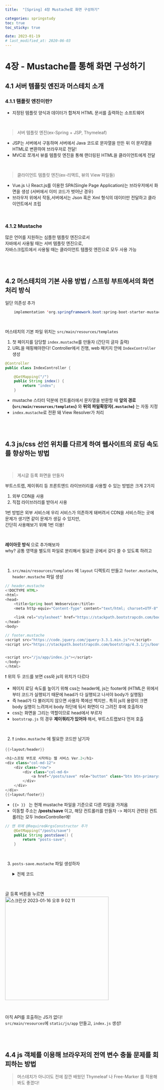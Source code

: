 ```yaml
---
title:  "[Spring] 4장 Mustache로 화면 구성하기" 

categories: springstudy
toc: true
toc_sticky: true

date: 2023-01-19
# last_modified_at: 2020-06-03
---
```


# 4장 - Mustache를 통해 화면 구성하기

## 4.1 서버 템플릿 엔진과 머스테치 소개
### 4.1.1 **템플릿 엔진**이란?  
- 지정된 템플릿 양식과 데이터가 합쳐져 HTML 문서를 출력하는 소프트웨어

<br>

> 서버 템플릿 엔진(ex-Spring + JSP, Thymeleaf)

- JSP는 서버에서 구동하며 서버에서 Java 코드로 문자열을 만든 뒤 이 문자열을 HTML로 변환하여 브라우저로 전달!
- MVC로 쪼개서 뷰를 템플릿 엔진을 통해 랜더링된 HTML을 클라이언트에게 전달

<br>

> 클라이언트 템플릿 엔진(ex-리액트, 뷰의 View 파일들)

- Vue.js 나 React.js를 이용한 SPA(Single Page Application)는 브라우저에서 화면을 생성 (서버에서 이미 코드가 벗어난 경우)  
- 브라우저 위에서 작동,서버에서는 Json 혹은 Xml 형식의 데이터만 전달하고 클라이언트에서 조립

<br>

### 4.1.2 **Mustache**
많은 언어를 지원하는 심플한 템플릿 엔진으로서  
자바에서 사용될 때는 서버 템플릿 엔진으로,  
자바스크립트에서 사용될 때는 클라이언트 템플릿 엔진으로 모두 사용 가능  

<br><br>

## 4.2 머스테치의 기본 사용 방법 / 스프링 부트에서의 화면 처리 방식
일단 의존성 추가
```java
    implementation 'org.springframework.boot:spring-boot-starter-mustache'

```
<br>

머스테치의 기본 파일 위치는 ```src/main/resources/templates```  
1. 첫 페이지를 담당할 ```index.mustache```를 만들자 (간단히 글자 출력)
2. URL을 매핑해야한다! Controller에서 진행, web 패키지 안에 ```IndexController``` 생성

```java
@Controller
public class IndexController {

    @GetMapping("/")
    public String index() {
        return "index";
    }
```  
- mustache 스타터 덕분에 컨트롤러에서 문자열을 반환할 때 **앞의 경로(```src/main/resources/templates```)** 와 **뒤의 파일확장자(```.mustache```)** 는 자동 지정
- ```index.mustache```로 전환 돼 View Resolver가 처리

<br><br>

## 4.3 js/css 선언 위치를 다르게 하여 웹사이트의 로딩 속도를 향상하는 방법
<br>

> 게시글 등록 화면을 만들자

부트스트랩, 제이쿼리 등 프론트엔드 라이브러리를 사용할 수 있는 방법은 크게 2가지
1. 외부 CDN을 사용
2. 직접 라이브러리를 받아서 사용

1번 방법은 외부 서비스에 우리 서비스가 의존하게 돼버려서 CDN을 서비스하는 곳에 문제가 생기면 같이 문제가 생길 수 있지만,  
간단히 사용해보기 위해 1번 이용!

<br>

**레이아웃 방식** 으로 추가해보자  
why? 공통 영역을 별도의 파일로 분리해서 필요한 곳에서 갖다 쓸 수 있도록 하려고

<br>

1. ```src/main/resources/templates``` 에 ```layout``` 디렉토리 만들고 ```footer.mustache```, ```header.mustache``` 파일 생성

```java
// header.mustache
<!DOCTYPE HTML>
<html>
<head>
    <title>Spring boot Webservice</title>
    <meta http-equiv="Content-Type" content="text/html; charset=UTF-8" />

    <link rel="stylesheet" href="https://stackpath.bootstrapcdn.com/bootstrap/4.3.1/css/bootstrap.min.css">
</head>
<body>
```

```java
// footer.mustache
<script src="https://code.jquery.com/jquery-3.3.1.min.js"></script>
<script src="https://stackpath.bootstrapcdn.com/bootstrap/4.3.1/js/bootstrap.min.js"></script>


<script src="/js/app/index.js"></script>
</body>
</html>
```

:exclamation: 위의 두 코드를 보면 css와 js의 위치가 다르다  
- 페이지 로딩 속도를 높이기 위해 css는 header에, js는 footer에 (HTML은 위에서부터 코드가 실행되기 때문에 head가 다 실행되고 나서야 body가 실행됨)  
- 즉 head가 다 불러지지 않으면 사용자 쪽에선 백지만.. 특히 js의 용량이 크면 body 실행이 느려져서 body 하단에 둬서 화면이 다 그려진 후에 호출하자
- css는 화면을 그리는 역할이므로 head에서 부르자
- ```bootstrap.js``` 의 경우 **제이쿼리가 있어야** 해서, 부트스트랩보다 먼저 호출

<br>

2. :exclamation: ```index.mustache``` 에 필요한 코드만 남기자

```java
{{>layout/header}}

<h1>스프링 부트로 시작하는 웹 서비스 Ver.2</h1>
<div class="col-md-12">
    <div class="row">
        <div class="col-md-6>
            <a href="/posts/save" role="button" class="btn btn-primary> 글 등록</a>
        </div>
    </div>
</div>
{{>layout/footer}}

```
- ```{{> }} ``` 는 현재 mustache 파일을 기준으로 다른 파일을 가져옴
- 이동할 주소는 **/posts/save** 이고, 해당 컨트롤러를 만들자 -> 페이지 관련된 컨트롤러는 모두 IndexController에!

```java
// 맨 위에 @RequiredArgsConstructor 추가
    @GetMapping("/posts/save")
    public String postsSave() {
        return "posts-save";
    }
```

<br>

3. ```posts-save.mustache``` 파일 생성하자
    <details>
    <summary>전체 코드</summary>
    <div markdown="1">

    ```java
    {{>layout/header}}
    
    <h1>게시글 등록</h1>
    
    <div class="col-md-12">
        <div class="col-md-4">
            <form>
                <div class="form-group">
                    <label for="title">제목</label>
                    <input type="text" class="form-control" id="title" placeholder="제목을 입력하세요">
                </div>
                <div class="form-group">
                    <label for="author"> 작성자 </label>
                    <input type="text" class="form-control" id="author" placeholder="작성자를 입력하세요">
                </div>
                <div class="form-group">
                    <label for="content"> 내용 </label>
                    <textarea class="form-control" id="content" placeholder="내용을 입력하세요"></textarea>
                </div>
            </form>
            <a href="/" role="button" class="btn btn-secondary">취소</a>
            <button type="button" class="btn btn-primary" id="btn-save">등록</button>
        </div>
    </div>
    
    {{>layout/footer}}
    
    ```
    </div>
    </details>

<br>

글 등록 버튼을 누르면  
<img width="339" alt="스크린샷 2023-01-16 오후 9 02 11" src="https://user-images.githubusercontent.com/98014840/212673868-a2709315-6ecc-4c8e-8b35-3972115febfe.png">

<br>

아직 API를 호출하는 JS가 없다!   
```src/main/resources```에 ```static/js/app``` 만들고, ```index.js``` 생성!

<br><br>

## 4.4 js 객체를 이용해 브라우저의 전역 변수 충돌 문제를 회피하는 방법



> 머스테치가 아니더도 전에 잠깐 배웠던 Thymeleaf 나 Free-Marker 를 적용해봐도 좋겠다!